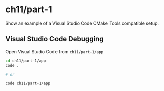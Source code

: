 # ch11/part-1

Show an example of a Visual Studio Code CMake Tools compatible setup.

## Visual Studio Code Debugging

Open Visual Studio Code from `ch11/part-1/app`

```bash
cd ch11/part-1/app
code .

# or

code ch11/part-1/app
```
